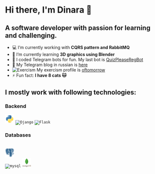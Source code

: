 # Hi there, I'm Dinara 👋

## A software developer with passion for learning and challenging.

- 💻 I’m currently working with **CQRS pattern and RabbitMQ**
- 🎲 I’m currently learning **3D graphics using Blender**
- 🤖 I coded Telegram bots for fun. My last bot is <a href="https://t.me/QuizPleaseRegBot">QuizPleaseRegBot</a>
- 📓 My Telegram blog in russian is <a href="https://t.me/oftomorrow_blog">here</a>
- <img src="https://user-images.githubusercontent.com/5466965/176698416-8f944eb1-f63b-43dd-a6e5-7442da03cb6a.png" alt="Exercism" width="20" height="20"/> My exercism profile is <a href="https://exercism.org/profiles/oftomorrow">oftomorrow</a>
- ⚡ Fun fact: **I have 8 cats 🐱**

## I mostly work with following technologies:

### Backend

<code><img src="https://raw.githubusercontent.com/devicons/devicon/master/icons/python/python-original.svg" alt="Python" width="30" height="30"/></code>
<code><img src="https://www.djangoproject.com/m/img/logos/django-logo-positive.svg" alt="Django" width="30" height="30"/></code>
<code><img src="https://www.vectorlogo.zone/logos/pocoo_flask/pocoo_flask-icon.svg" alt="Flask" width="30" height="30"/></code>

### Databases

<code> <img src="https://raw.githubusercontent.com/devicons/devicon/master/icons/postgresql/postgresql-plain.svg" alt="postgresql" width="30" height="30"/></code>
<code> <img src="https://www.mysql.com/common/logos/logo-mysql-170x115.png" alt="mysql" height="30"/></code>
<code><img src="https://raw.githubusercontent.com/devicons/devicon/master/icons/mongodb/mongodb-original-wordmark.svg" alt="mongodb" width="30" height="30"/></code>

<!--
**oftomorrow/oftomorrow** is a ✨ _special_ ✨ repository because its `README.md` (this file) appears on your GitHub profile.

Here are some ideas to get you started:

- 🔭 I’m currently working on ...
- 👯 I’m looking to collaborate on ...
- 🤔 I’m looking for help with ...
- 💬 Ask me about ...
- 📫 How to reach me: 
- 😄 Pronouns: ...
-->
